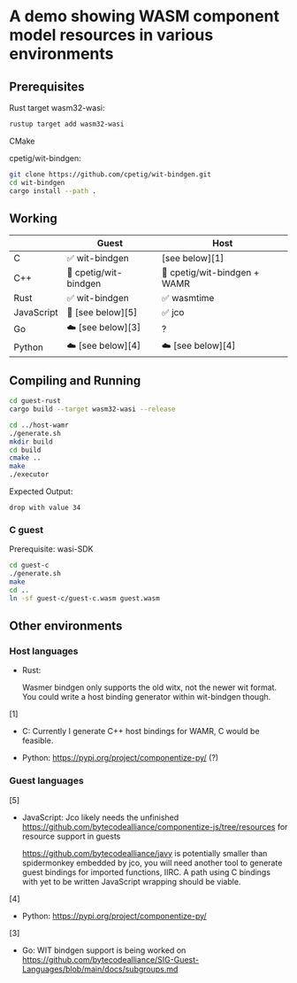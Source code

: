 # A demo showing WASM component model resources in various environments

## Prerequisites

Rust target wasm32-wasi:
```bash
rustup target add wasm32-wasi
```

CMake

cpetig/wit-bindgen:
```bash
git clone https://github.com/cpetig/wit-bindgen.git
cd wit-bindgen
cargo install --path .
```

## Working

| |Guest|Host|
|---|---|---|
|C|✅ wit-bindgen|[see below][1]|
|C++|🚧 cpetig/wit-bindgen|🚧 cpetig/wit-bindgen + WAMR|
|Rust|✅ wit-bindgen|✅ wasmtime|
|JavaScript|🚧 [see below][5] |✅ jco|
|Go|☁️ [see below][3]| ? |
|Python|☁️ [see below][4]|☁️ [see below][4] |

## Compiling and Running

```bash
cd guest-rust
cargo build --target wasm32-wasi --release

cd ../host-wamr
./generate.sh
mkdir build
cd build
cmake ..
make
./executor
```

Expected Output:

`drop with value 34`

### C guest

Prerequisite: wasi-SDK

```bash
cd guest-c
./generate.sh
make
cd ..
ln -sf guest-c/guest-c.wasm guest.wasm 
```

## Other environments

### Host languages

- Rust:

    Wasmer bindgen only supports the old witx, not the newer wit format. You could write a host binding generator within wit-bindgen though.

[1]
- C: Currently I generate C++ host bindings for WAMR, C would be feasible.

- Python: https://pypi.org/project/componentize-py/ (?)

### Guest languages

[5]
- JavaScript: Jco likely needs the unfinished https://github.com/bytecodealliance/componentize-js/tree/resources for resource support in guests

    https://github.com/bytecodealliance/javy is potentially smaller than spidermonkey embedded by jco, you will need another tool to generate guest bindings for imported functions, IIRC. A path using C bindings with yet to be written JavaScript wrapping should be viable.

[4]
- Python: https://pypi.org/project/componentize-py/ 

[3]
- Go: WIT bindgen support is being worked on https://github.com/bytecodealliance/SIG-Guest-Languages/blob/main/docs/subgroups.md
